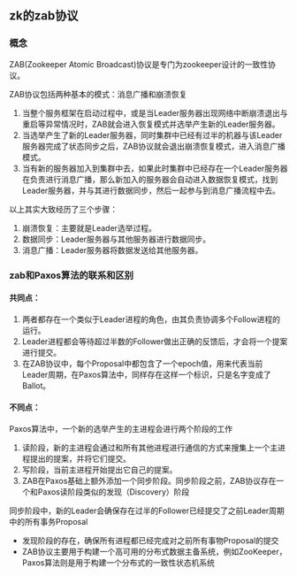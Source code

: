 ## zk的zab协议
### 概念
ZAB(Zookeeper Atomic Broadcast)协议是专门为zookeeper设计的一致性协议。

ZAB协议包括两种基本的模式：消息广播和崩溃恢复

1. 当整个服务框架在启动过程中，或是当Leader服务器出现网络中断崩溃退出与重启等异常情况时，ZAB就会进入恢复模式并选举产生新的Leader服务器。
1. 当选举产生了新的Leader服务器，同时集群中已经有过半的机器与该Leader服务器完成了状态同步之后，ZAB协议就会退出崩溃恢复模式，进入消息广播模式。
1. 当有新的服务器加入到集群中去，如果此时集群中已经存在一个Leader服务器在负责进行消息广播，那么新加入的服务器会自动进入数据恢复模式，找到Leader服务器，并与其进行数据同步，然后一起参与到消息广播流程中去。

以上其实大致经历了三个步骤：

1. 崩溃恢复：主要就是Leader选举过程。
1. 数据同步：Leader服务器与其他服务器进行数据同步。
1. 消息广播：Leader服务器将数据发送给其他服务器。

### zab和Paxos算法的联系和区别
#### 共同点：

1. 两者都存在一个类似于Leader进程的角色，由其负责协调多个Follow进程的运行。
1. Leader进程都会等待超过半数的Follower做出正确的反馈后，才会将一个提案进行提交。
1. 在ZAB协议中，每个Proposal中都包含了一个epoch值，用来代表当前Leader周期，在Paxos算法中，同样存在这样一个标识，只是名字变成了Ballot。
#### 不同点：
Paxos算法中，一个新的选举产生的主进程会进行两个阶段的工作

1. 读阶段，新的主进程会通过和所有其他进程进行通信的方式来搜集上一个主进程提出的提案，并将它们提交。
1. 写阶段，当前主进程开始提出它自己的提案。
1. ZAB在Paxos基础上额外添加一个同步阶段。同步阶段之前，ZAB协议存在一个和Paxos读阶段类似的发现（Discovery）阶段

同步阶段中，新的Leader会确保存在过半的Follower已经提交了之前Leader周期中的所有事务Proposal

- 发现阶段的存在，确保所有进程都已经完成对之前所有事物Proposal的提交
- ZAB协议主要用于构建一个高可用的分布式数据主备系统，例如ZooKeeper，Paxos算法则是用于构建一个分布式的一致性状态机系统

